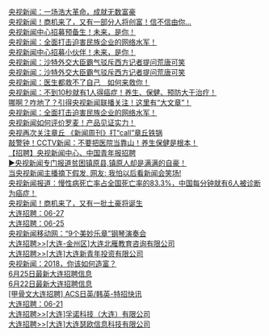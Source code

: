   
[央视新闻：一场浩大革命，成就无数富豪](http://www.dianyue.me/archives/521/ynekbssu53xbz6wi/)  
[央视新闻！商机来了，又有一部分人将创富！信不信由你...](http://www.dianyue.me/archives/207/7gc5ykxubq02kfvt/)  
[央视新闻中心招募预备生！未来，是你！](http://www.dianyue.me/archives/427/3b6q98tvs84don7p/)  
[央视新闻：全面打击迫害民族企业的网络水军！](http://www.dianyue.me/archives/590/8sg3q0tygcpg96ac/)  
[央视新闻中心招募小伙伴！未来，是你！](http://www.dianyue.me/archives/939/9zilwfe2ug1i8cqf/)  
[央视新闻：沙特外交大臣霸气驳斥西方记者提问荒唐可笑](http://www.dianyue.me/archives/895/7bbth5vvyd2qbj4j/)  
[央视新闻：沙特外交大臣霸气驳斥西方记者提问荒唐可笑](http://www.dianyue.me/archives/755/7gkezhe2bw6hgi5m/)  
[央视新闻：医生都救不了自己　如何来救你！](http://www.dianyue.me/archives/005/0dqeoj3zwc9hc1f5/)  
[央视新闻：不到10秒就有1人得癌症！养生、保健、预防大于治疗！](http://www.dianyue.me/archives/978/yg97ec3vazutz72s/)  
[哪啊？咋地了？引得央视新闻联播关注！这里有“大文章”！](http://www.dianyue.me/archives/409/3pfbzewi6s6huyqo/)  
[央视新闻：全面打击迫害民族企业的网络水军！](http://www.dianyue.me/archives/605/nlgs4ckbm7gjis9f/)  
[央视新闻如何评价罗麦！产品见证实力！](http://www.dianyue.me/archives/234/406jorr5c7y4cuhp/)  
[央视再次关注章丘 《新闻周刊》打“call”章丘铁锅](http://www.dianyue.me/archives/750/e5gpc4h2v4u5ulwp/)  
[敲警钟！CCTV新闻：不要把医院当靠山！养生保健是根本！](http://www.dianyue.me/archives/195/s6131ytv6kmowhnc/)  
[【招聘】央视新闻中心、中国青年报招聘](http://www.dianyue.me/archives/705/zzokjbqofj3ipzhg/)  
[▶央视新闻专门报道贫困镇原县,镇原人却是满满的自豪！](http://www.dianyue.me/archives/395/il5s81uegjjyhfxn/)  
[当央视新闻主播摘下假发, 网友: 我怕以后看新闻会笑场!](http://www.dianyue.me/archives/564/6myt3t67r7jd0csz/)  
[央视新闻报道：慢性病死亡率占全国死亡率的83.3%，中国每分钟就有6人被诊断为癌症！](http://www.dianyue.me/archives/203/7ov67lz33zbwsajt/)  
[央视新闻！商机来了，又有一批土豪将诞生](http://www.dianyue.me/archives/706/qn1sl47n6ul2swak/)  
[大连招聘：06-27](http://www.dianyue.me/archives/000/qn1sl47n6ul2swak/)  
[大连招聘：06-25](http://www.dianyue.me/archives/970/8pwtpj2h3urkblxs/)  
[央视新闻移动网：“9个美妙乐章”钢琴演奏会](http://www.dianyue.me/archives/863/3sk4zq8njek6pntu/)  
[大连招聘&gt;&gt;[大连-金州区]大连北雁教育咨询有限公司](http://www.dianyue.me/archives/457/6x4buaefwx4w6kgr/)  
[大连招聘&gt;&gt;[大连]大连新青年投资有限公司](http://www.dianyue.me/archives/465/24wh2mpaqift1qem/)  
[央视新闻：2018，你该如何造富？](http://www.dianyue.me/archives/150/0htbcclo7m4r3mfh/)  
[6月25日最新大连招聘信息](http://www.dianyue.me/archives/546/dnkjchrond2ihnuw/)  
[6月22日最新大连招聘信息](http://www.dianyue.me/archives/535/syoyxp0tzjke0o9f/)  
[[甲骨文大连招聘] ACS日英/韩英-特招快讯](http://www.dianyue.me/archives/390/rq15rqb0jehm9p0d/)  
[大连招聘：06-21](http://www.dianyue.me/archives/937/mwhtekgqv610a38p/)  
[大连招聘&gt;&gt;[大连]孚诺科技（大连）有限公司](http://www.dianyue.me/archives/441/3zcl1qh6zds18owe/)  
[大连招聘&gt;&gt;[大连]大连瑟欧信息科技有限公司](http://www.dianyue.me/archives/433/ecfqf8dfb51br6jh/)